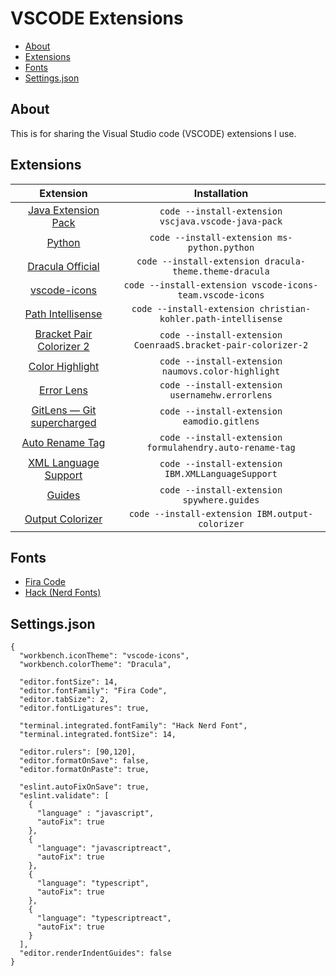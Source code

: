 # VSCODE Extensions

- [About](#about)
- [Extensions](#extensions)
- [Fonts](#fonts)
- [Settings.json](#settings.json)

## About

This is for sharing the Visual Studio code (VSCODE) extensions I use.

## Extensions

| Extension | Installation |
|:-----------------------------------------------------------------------------------------------------------------------------------------------------------:|:-------------------------------------------------------------------------------------:|
| [Java Extension Pack](https://marketplace.visualstudio.com/items?itemName=vscjava.vscode-java-pack) | `code --install-extension vscjava.vscode-java-pack` |
| [Python](https://marketplace.visualstudio.com/items?itemName=ms-python.python) | `code --install-extension ms-python.python` |
| [Dracula Official](https://marketplace.visualstudio.com/items?itemName=dracula-theme.theme-dracula) | `code --install-extension dracula-theme.theme-dracula` |
| [vscode-icons](https://marketplace.visualstudio.com/items?itemName=vscode-icons-team.vscode-icons) | `code --install-extension vscode-icons-team.vscode-icons` |
| [Path Intellisense](https://marketplace.visualstudio.com/items?itemName=christian-kohler.path-intellisense) | `code --install-extension christian-kohler.path-intellisense` |
| [Bracket Pair Colorizer 2](https://marketplace.visualstudio.com/items?itemName=CoenraadS.bracket-pair-colorizer-2) | `code --install-extension CoenraadS.bracket-pair-colorizer-2` |
| [Color Highlight](https://marketplace.visualstudio.com/items?itemName=naumovs.color-highlight) | `code --install-extension naumovs.color-highlight` |
| [Error Lens](https://marketplace.visualstudio.com/items?itemName=usernamehw.errorlens) | `code --install-extension usernamehw.errorlens` |
| [GitLens — Git supercharged](https://marketplace.visualstudio.com/items?itemName=eamodio.gitlens) | `code --install-extension eamodio.gitlens` |
| [Auto Rename Tag](https://marketplace.visualstudio.com/items?itemName=formulahendry.auto-rename-tag) | `code --install-extension formulahendry.auto-rename-tag` |
| [XML Language Support](https://marketplace.visualstudio.com/items?itemName=IBM.XMLLanguageSupport) | `code --install-extension IBM.XMLLanguageSupport` |
| [Guides](https://marketplace.visualstudio.com/items?itemName=spywhere.guides) | `code --install-extension spywhere.guides` |
| [Output Colorizer](https://marketplace.visualstudio.com/items?itemName=IBM.output-colorizer) | `code --install-extension IBM.output-colorizer` |
<!--
| [EditorConfig for VS Code](https://marketplace.visualstudio.com/items?itemName=EditorConfig.EditorConfig) | `code --install-extension EditorConfig.EditorConfig` |
| [GraphQL](https://marketplace.visualstudio.com/items?itemName=Prisma.vscode-graphql) | `code --install-extension Prisma.vscode-graphql` |
| [Beautify](https://marketplace.visualstudio.com/items?itemName=HookyQR.beautify) | `code --install-extension HookyQR.beautify` |
| [Prettier - Code formatter](https://marketplace.visualstudio.com/items?itemName=esbenp.prettier-vscode) | `code --install-extension esbenp.prettier-vscode` |
| [ESLint](https://marketplace.visualstudio.com/items?itemName=dbaeumer.vscode-eslint) | `code --install-extension dbaeumer.vscode-eslint` |
| [Import Cost](https://marketplace.visualstudio.com/items?itemName=wix.vscode-import-cost) | `code --install-extension wix.vscode-import-cost` |
| [Spring Initializr Java Support](https://marketplace.visualstudio.com/items?itemName=vscjava.vscode-spring-initializr) | `code --install-extension vscjava.vscode-spring-initializr` |
| [DotENV](https://marketplace.visualstudio.com/items?itemName=mikestead.dotenv) | `code --install-extension mikestead.dotenv` |
-->

## Fonts

* [Fira Code](https://github.com/tonsky/FiraCode/releases/download/2/FiraCode_2.zip)
* [Hack (Nerd Fonts)](https://github.com/ryanoasis/nerd-fonts/releases/download/v2.0.0/Hack.zip)

## Settings.json

```
{
  "workbench.iconTheme": "vscode-icons",
  "workbench.colorTheme": "Dracula",
  
  "editor.fontSize": 14,
  "editor.fontFamily": "Fira Code",
  "editor.tabSize": 2,
  "editor.fontLigatures": true,
  
  "terminal.integrated.fontFamily": "Hack Nerd Font",
  "terminal.integrated.fontSize": 14,
  
  "editor.rulers": [90,120],
  "editor.formatOnSave": false,
  "editor.formatOnPaste": true,
  
  "eslint.autoFixOnSave": true,
  "eslint.validate": [
    {
      "language" : "javascript",
      "autoFix": true
    },
    {
      "language": "javascriptreact",
      "autoFix": true
    },
    {
      "language": "typescript",
      "autoFix": true
    },
    {
      "language": "typescriptreact",
      "autoFix": true
    }
  ],
  "editor.renderIndentGuides": false
}
```
